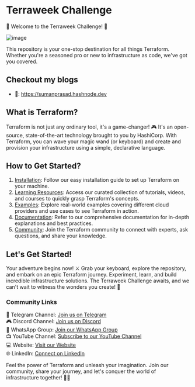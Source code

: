 # Terraweek Challenge

🚀 Welcome to the Terraweek Challenge! 🚀

![image](https://github.com/sumanprasad007/TerraWeek_by_TWS_Community/assets/55047333/571330da-ddd4-4c5b-82b3-5eaa47cdca96)

This repository is your one-stop destination for all things Terraform. Whether you're a seasoned pro or new to infrastructure as code, we've got you covered.

## Checkout my blogs
- 🔗: https://sumanprasad.hashnode.dev

## What is Terraform?

Terraform is not just any ordinary tool, it's a game-changer! 🎮 It's an open-source, state-of-the-art technology brought to you by HashiCorp. With Terraform, you can wave your magic wand (or keyboard) and create and provision your infrastructure using a simple, declarative language.

## How to Get Started?

1. [Installation](https://karenngugi.hashnode.dev/installing-terraform-on-ubuntu-2204): Follow our easy installation guide to set up Terraform on your machine.
2. [Learning Resources](https://www.youtube.com/@TrainWithShubham): Access our curated collection of tutorials, videos, and courses to quickly grasp Terraform's concepts.
3. [Examples](https://github.com/hashicorp/terraform.git): Explore real-world examples covering different cloud providers and use cases to see Terraform in action.
4. [Documentation](https://registry.terraform.io/): Refer to our comprehensive documentation for in-depth explanations and best practices.
5. [Community](https://t.me/trainwithshubham): Join the Terraform community to connect with experts, ask questions, and share your knowledge.


## Let's Get Started!

Your adventure begins now! ⚔️ Grab your keyboard, explore the repository, and embark on an epic Terraform journey. Experiment, learn, and build incredible infrastructure solutions. The Terraweek Challenge awaits, and we can't wait to witness the wonders you create! 🎉

### Community Links

📢 Telegram Channel: [Join us on Telegram](https://t.me/trainwithshubham)  
🎮 Discord Channel: [Join us on Discord](https://discord.gg/hs3Pmc5F)  
📱  WhatsApp Group: [Join our WhatsApp Group](https://chat.whatsapp.com/FvRlAAZVxUhCUSZ0Y1s7KY)  
📺 YouTube Channel: [Subscribe to our YouTube Channel](https://www.youtube.com/@TrainWithShubham)  
💻 Website: [Visit our Website](https://www.trainwithshubham.com/)  
🌐 LinkedIn: [Connect on LinkedIn](https://www.linkedin.com/in/shubhamlondhe1996/)

Feel the power of Terraform and unleash your imagination. Join our community, share your journey, and let's conquer the world of infrastructure together! 💪✨
